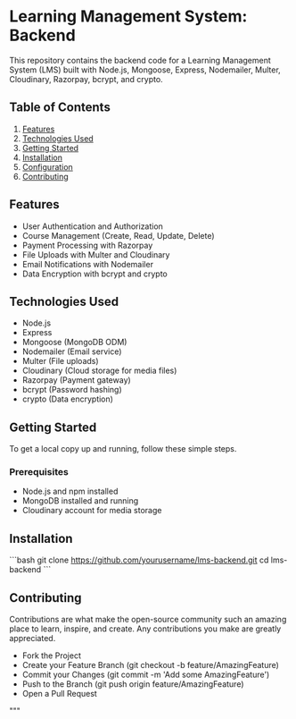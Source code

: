 # Learning Management System: Backend

This repository contains the backend code for a Learning Management System (LMS) built with Node.js, Mongoose, Express, Nodemailer, Multer, Cloudinary, Razorpay, bcrypt, and crypto.

## Table of Contents
1. [Features](#features)
2. [Technologies Used](#technologies-used)
3. [Getting Started](#getting-started)
4. [Installation](#installation)
5. [Configuration](#configuration)
6. [Contributing](#contributing)

## Features
- User Authentication and Authorization
- Course Management (Create, Read, Update, Delete)
- Payment Processing with Razorpay
- File Uploads with Multer and Cloudinary
- Email Notifications with Nodemailer
- Data Encryption with bcrypt and crypto

## Technologies Used
- Node.js
- Express
- Mongoose (MongoDB ODM)
- Nodemailer (Email service)
- Multer (File uploads)
- Cloudinary (Cloud storage for media files)
- Razorpay (Payment gateway)
- bcrypt (Password hashing)
- crypto (Data encryption)

## Getting Started

To get a local copy up and running, follow these simple steps.

### Prerequisites
- Node.js and npm installed
- MongoDB installed and running
- Cloudinary account for media storage

## Installation

\`\`\`bash
git clone https://github.com/yourusername/lms-backend.git
cd lms-backend
\`\`\`

## Contributing

Contributions are what make the open-source community such an amazing place to learn, inspire, and create. Any contributions you make are greatly appreciated.


- Fork the Project
- Create your Feature Branch (git checkout -b feature/AmazingFeature)
- Commit your Changes (git commit -m 'Add some AmazingFeature')
- Push to the Branch (git push origin feature/AmazingFeature)
- Open a Pull Request

"""
